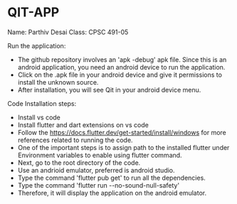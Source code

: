 # QIT-APP

Name: Parthiv Desai
Class: CPSC 491-05


Run the application:
- The github repository involves an 'apk -debug' apk file. Since this is an android application, you need an android device to run the application.
- Click on the .apk file in your android device and give it permissions to install the unknown source.
- After installation, you will see Qit in your android device menu.



Code Installation steps:

- Install vs code
- Install flutter and dart extensions on vs code
- Follow the https://docs.flutter.dev/get-started/install/windows for more references related to running the code.
- One of the important steps is to assign path to the installed flutter under Environment variables to enable using flutter command.
- Next, go to the root directory of the code.
- Use an andrioid emulator, preferred is android studio. 
- Type the command 'flutter pub get' to run all the dependencies.
- Type the command 'flutter run --no-sound-null-safety'
- Therefore, it will display the application on the android emulator.


